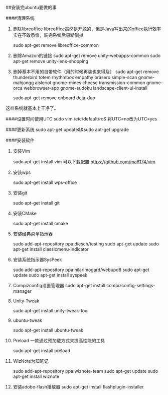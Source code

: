 ##安装完ubuntu要做的事

####清理系统

1. 删除libreoffice
	libreoffice虽然是开源的，但是Java写出来的office执行效率实在不敢恭维，装完系统后果断删掉

	sudo apt-get remove libreoffice-common


2. 删除Amazon的链接
	sudo apt-get remove unity-webapps-common
    sudo apt-get remove unity-lens-shopping


3. 删掉基本不用的自带软件（用的时候再装也来得及）
	sudo apt-get remove thunderbird totem rhythmbox empathy brasero simple-scan gnome-mahjongg aisleriot gnome-mines cheese transmission-common gnome-orca webbrowser-app gnome-sudoku  landscape-client-ui-install

	sudo apt-get remove onboard deja-dup

这样系统就基本上干净了。


####设置时间使用UTC
	sudo vim /etc/default/rcS
	将UTC=no改为UTC=yes

####更新系统
	sudo apt-get update&&sudo apt-get upgrade

####安装软件
1. 安装Vim

	sudo apt-get install vim
	可以下载配置:https://github.com/ma6174/vim

2. 安装wps

	sudo apt-get install wps-office

3. 安装git

	sudo apt-get install git

4. 安装CMake

    sudo apt-get install cmake

5. 安装经典菜单指示器

	sudo add-apt-repository ppa:diesch/testing
	sudo apt-get update
	sudo apt-get install classicmenu-indicator

6. 安装系统指示器SysPeek

	sudo add-apt-repository ppa:nilarimogard/webupd8
	sudo apt-get update
	sudo apt-get install syspeek

7. Compizconfig设置管理器
	sudo apt-get install compizconfig-settings-manager

8. Unity-Tweak

	sudo apt-get install unity-tweak-tool

9. ubuntu-tweak

	sudo apt-get install ubuntu-tweak

10. Preload 一款通过预加载方式来提高性能的工具

	sudo apt-get install preload

11. WizNote为知笔记

	sudo add-apt-repository ppa:wiznote-team
	sudo apt-get update
	sudo apt-get install wiznote

12. 安装adobe-flash播放器
    sudo apt-get install flashplugin-installer















